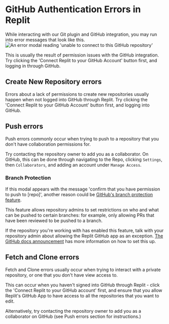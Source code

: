 # GitHub Authentication Errors in Replit

While interacting with our Git plugin and GitHub integration, you may run into error messages that look like this.
![An error modal reading 'unable to connect to this GitHub repository'](/images/programming-ide/github-auth-errors/generic-autherror-modal.png)

This is usually the result of permission issues with the GitHub integration. Try clicking the 'Connect Replit to your GitHub Account' button first, and logging in through GitHub.

## Create New Repository errors
Errors about a lack of permissions to create new repositories usually happen when not logged into GitHub through Replit. Try clicking the 'Connect Replit to your GitHub Account' button first, and logging into GitHub.

## Push errors
Push errors commonly occur when trying to push to a repository that you don't have collaboration permissions for.

Try contacting the repository owner to add you as a collaborator. On GitHub, this can be done through navigating to the Repo, clicking `Settings`, then `Collaborators`, and adding an account under `Manage Access`.

### Branch Protection
If this modal appears with the message 'confirm that you have permission to push to [repo]', another reason could be [GitHub's branch protection feature](https://docs.github.com/en/repositories/configuring-branches-and-merges-in-your-repository/defining-the-mergeability-of-pull-requests/about-protected-branches).

This feature allows repository admins to set restrictions on who and what can be pushed to certain branches: for example, only allowing PRs that have been reviewed to be pushed to a branch.

If the repository you're working with has enabled this feature, talk with your repository admin about allowing the Replit GitHub app as an exception. [The GitHub docs announcement](https://github.blog/changelog/2022-05-17-consistently-allow-github-apps-as-exceptions-to-branch-protection-rules/) has more information on how to set this up.

## Fetch and Clone errors
Fetch and Clone errors usually occur when trying to interact with a private repository, or one that you don't have view access to. 

This can occur when you haven't signed into GitHub through Replit - click the 'Connect Replit to your GitHub account' first, and ensure that you allow Replit's GitHub App to have access to all the repositories that you want to edit.

Alternatively, try contacting the repository owner to add you as a collaborator on GitHub (see Push errors section for instructions.)